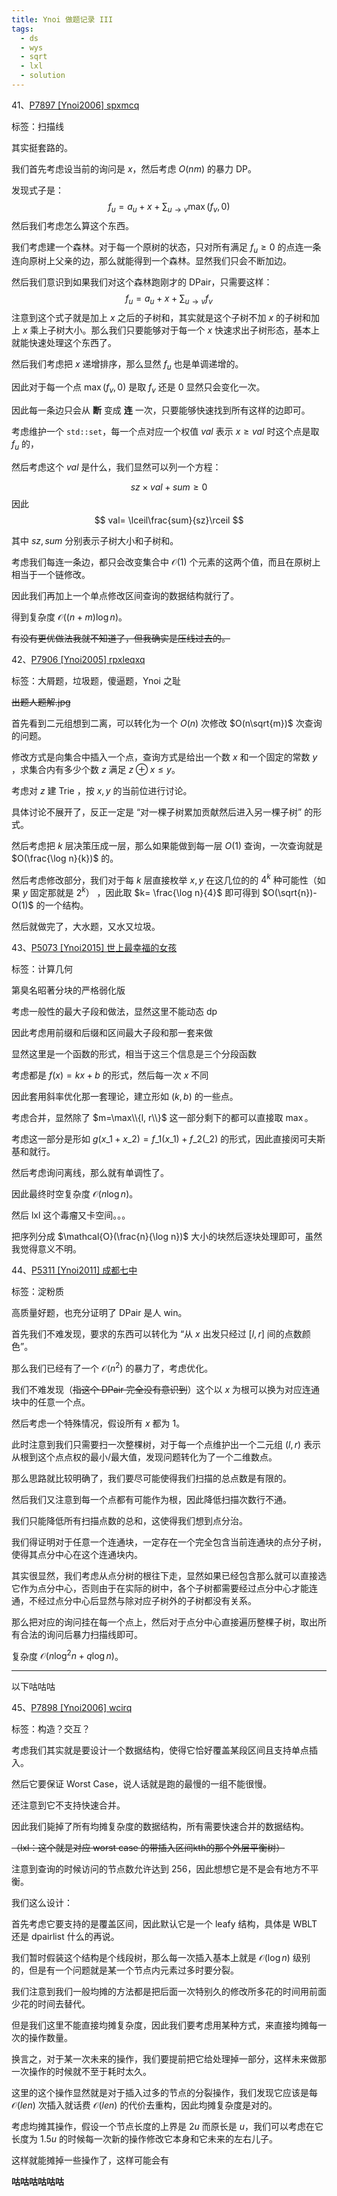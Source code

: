 ```yaml
---
title: Ynoi 做题记录 III
tags:
  - ds
  - wys
  - sqrt
  - lxl
  - solution
---
```


41、[P7897 [Ynoi2006] spxmcq](https://www.luogu.com.cn/problem/P7897)

标签：扫描线

其实挺套路的。

我们首先考虑设当前的询问是 $x$，然后考虑 $O(nm)$ 的暴力 DP。

发现式子是：
$$
f_u=a_u+x+\sum_{u\to v}\max(f_v, 0)
$$
然后我们考虑怎么算这个东西。

我们考虑建一个森林。对于每一个原树的状态，只对所有满足 $f_u \ge 0$ 的点连一条连向原树上父亲的边，那么就能得到一个森林。显然我们只会不断加边。

然后我们意识到如果我们对这个森林跑刚才的 DPair，只需要这样：
$$
f_u=a_u+x+\sum_{u\to v} f_v
$$
注意到这个式子就是加上 $x$ 之后的子树和，其实就是这个子树不加 $x$ 的子树和加上 $x$ 乘上子树大小。那么我们只要能够对于每一个 $x$ 快速求出子树形态，基本上就能快速处理这个东西了。

然后我们考虑把 $x$ 递增排序，那么显然 $f_u$ 也是单调递增的。

因此对于每一个点 $\max(f_v, 0)$ 是取 $f_v$ 还是 $0$ 显然只会变化一次。

因此每一条边只会从 **断** 变成 **连** 一次，只要能够快速找到所有这样的边即可。

考虑维护一个 `std::set`，每一个点对应一个权值 $val$ 表示 $x\ge val$ 时这个点是取 $f_u$ 的，

然后考虑这个 $val$ 是什么，我们显然可以列一个方程：

$$
sz\times val+sum\ge0
$$
因此
$$
val= \lceil\frac{sum}{sz}\rceil
$$

其中 $sz, sum$ 分别表示子树大小和子树和。

考虑我们每连一条边，都只会改变集合中 $\mathcal{O}(1)$ 个元素的这两个值，而且在原树上相当于一个链修改。

因此我们再加上一个单点修改区间查询的数据结构就行了。

得到复杂度 $\mathcal{O}((n+m)\log n)$。

~~有没有更优做法我就不知道了，但我确实是压线过去的。~~

42、[P7906 [Ynoi2005] rpxleqxq](https://www.luogu.com.cn/problem/P7906)

标签：大屑题，垃圾题，傻逼题，Ynoi 之耻

~~出题人题解.jpg~~

首先看到二元组想到二离，可以转化为一个 $O(n)$ 次修改 $O(n\sqrt{m})$ 次查询的问题。

修改方式是向集合中插入一个点，查询方式是给出一个数 $x$ 和一个固定的常数 $y$ ，求集合内有多少个数 $z$ 满足 $z \oplus x \le y$。

考虑对 $z$ 建 Trie ，按 $x, y$ 的当前位进行讨论。

具体讨论不展开了，反正一定是 “对一棵子树累加贡献然后进入另一棵子树” 的形式。

然后考虑把 $k$ 层决策压成一层，那么如果能做到每一层 $O(1)$ 查询，一次查询就是 $O(\frac{\log n}{k})$ 的。

然后考虑修改部分，我们对于每 $k$ 层直接枚举 $x, y$ 在这几位的的 $4^k$ 种可能性（如果 $y$ 固定那就是 $2^k$） ，因此取 $k= \frac{\log n}{4}$ 即可得到 $O(\sqrt{n})-O(1)$ 的一个结构。

然后就做完了，大水题，又水又垃圾。

43、[P5073 [Ynoi2015] 世上最幸福的女孩](https://www.luogu.com.cn/problem/P5073)

标签：计算几何

第臭名昭著分块的严格弱化版

考虑一般性的最大子段和做法，显然这里不能动态 dp

因此考虑用前缀和后缀和区间最大子段和那一套来做

显然这里是一个函数的形式，相当于这三个信息是三个分段函数

考虑都是 $f(x)=kx+b$ 的形式，然后每一次 $x$ 不同

因此套用斜率优化那一套理论，建立形如 $(k,b)$ 的一些点。

考虑合并，显然除了 $m=\max\\{l, r\\}$ 这一部分剩下的都可以直接取 $\max$。

考虑这一部分是形如 $g(x\_1+x\_2)=f\_1(x\_1)+f\_2(\_2)$ 的形式，因此直接闵可夫斯基和就行。

然后考虑询问离线，那么就有单调性了。

因此最终时空复杂度 $\mathcal{O}(n\log n)$。

然后 lxl 这个毒瘤又卡空间。。。

把序列分成 $\mathcal{O}(\frac{n}{\log n})$ 大小的块然后逐块处理即可，虽然我觉得意义不明。

44、[P5311 [Ynoi2011] 成都七中](https://www.luogu.com.cn/problem/P5311)

标签：淀粉质

高质量好题，也充分证明了 DPair 是人 win。

首先我们不难发现，要求的东西可以转化为 “从 $x$ 出发只经过 $[l,r]$ 间的点数颜色”。

那么我们已经有了一个 $\mathcal{O}(n^2)$ 的暴力了，考虑优化。

我们不难发现（~~指这个 DPair 完全没有意识到~~）这个以 $x$ 为根可以换为对应连通块中的任意一个点。

然后考虑一个特殊情况，假设所有 $x$ 都为 $1$。

此时注意到我们只需要扫一次整棵树，对于每一个点维护出一个二元组 $(l, r)$ 表示从根到这个点点权的最小/最大值，发现问题转化为了一个二维数点。

那么思路就比较明确了，我们要尽可能使得我们扫描的总点数是有限的。

然后我们又注意到每一个点都有可能作为根，因此降低扫描次数行不通。

我们只能降低所有扫描点数的总和，这使得我们想到点分治。

我们得证明对于任意一个连通块，一定存在一个完全包含当前连通块的点分子树，使得其点分中心在这个连通块内。

其实很显然，我们考虑从点分树的根往下走，显然如果已经包含那么就可以直接选它作为点分中心，否则由于在实际的树中，各个子树都需要经过点分中心才能连通，不经过点分中心后显然与除对应子树外的子树都没有关系。

那么把对应的询问挂在每一个点上，然后对于点分中心直接遍历整棵子树，取出所有合法的询问后暴力扫描线即可。

复杂度 $\mathcal{O}(n\log^2 n+q\log n)$。

***

以下咕咕咕

45、[P7898 [Ynoi2006] wcirq](https://www.luogu.com.cn/problem/P7898)

标签：构造？交互？

考虑我们其实就是要设计一个数据结构，使得它恰好覆盖某段区间且支持单点插入。

然后它要保证 Worst Case，说人话就是跑的最慢的一组不能很慢。

还注意到它不支持快速合并。

因此我们毙掉了所有均摊复杂度的数据结构，所有需要快速合并的数据结构。

~~（lxl：这个就是对应 worst case 的带插入区间kth的那个外层平衡树）~~

注意到查询的时候访问的节点数允许达到 $256$，因此想想它是不是会有地方不平衡。

我们这么设计：

首先考虑它要支持的是覆盖区间，因此默认它是一个 leafy 结构，具体是 WBLT 还是 dpairlist 什么的再说。

我们暂时假装这个结构是个线段树，那么每一次插入基本上就是 $\mathcal{O}(\log n)$ 级别的，但是有一个问题就是某一个节点内元素过多时要分裂。

我们注意到我们一般均摊的方法都是把后面一次特别久的修改所多花的时间用前面少花的时间去替代。

但是我们这里不能直接均摊复杂度，因此我们要考虑用某种方式，来直接均摊每一次的操作数量。

换言之，对于某一次未来的操作，我们要提前把它给处理掉一部分，这样未来做那一次操作的时候就不至于耗时太久。

这里的这个操作显然就是对于插入过多的节点的分裂操作，我们发现它应该是每 $\mathcal{O}(len)$ 次插入就话费 $\mathcal{O}(len)$ 的代价去重构，因此均摊复杂度是对的。

考虑均摊其操作，假设一个节点长度的上界是 $2u$ 而原长是 $u$，我们可以考虑在它长度为 $1.5u$ 的时候每一次新的操作修改它本身和它未来的左右儿子。

这样就能摊掉一些操作了，这样可能会有

**咕咕咕咕咕咕**
